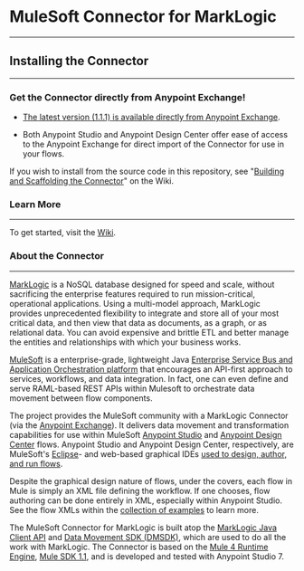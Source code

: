# MuleSoft Connector for MarkLogic #

-------------------------

## Installing the Connector ##
-------------------------

### Get the Connector directly from Anypoint Exchange! ###

* <a href="https://www.anypoint.mulesoft.com/exchange/com.marklogic/marklogic-mule-connector/">The latest version (1.1.1) is available directly from Anypoint Exchange</a>.  

* Both Anypoint Studio and Anypoint Design Center offer ease of access to the Anypoint Exchange for direct import of the Connector for use in your flows.

If you wish to install from the source code in this repository, see "<a href="wiki/Building-and-Scaffolding-the-Connector">Building and Scaffolding the Connector</a>" on the Wiki.

### Learn More ###
-------------------------

To get started, visit the <a href="https://github.com/marklogic-community/marklogic-mule-connector/wiki">Wiki</a>.


### About the Connector ###
------------------------

<a href="http://marklogic.com">MarkLogic</a> is a NoSQL database designed for speed and scale, without sacrificing the enterprise features required to run mission-critical, operational applications. Using a multi-model approach, MarkLogic provides unprecedented flexibility to integrate and store all of your most critical data, and then view that data as documents, as a graph, or as relational data. You can avoid expensive and brittle ETL and better manage the entities and relationships with which your business works.

<a href="http://mulesoft.com">MuleSoft</a> is a enterprise-grade, lightweight Java <a href="https://www.mulesoft.com/resources/esb-integration">Enterprise Service Bus and Application Orchestration platform</a> that encourages an API-first approach to services, workflows, and data integration. In fact, one can even define and serve RAML-based REST APIs within Mulesoft to orchestrate data movement between flow components.

The project provides the MuleSoft community with a MarkLogic Connector (via the <a href="https://www.mulesoft.com/exchange/">Anypoint Exchange</a>). It delivers data movement and transformation capabilities for use within MuleSoft <a href="https://www.mulesoft.com/platform/studio">Anypoint Studio</a> and <a href="https://anypoint.mulesoft.com/designcenter/">Anypoint Design Center</a> flows.  Anypoint Studio  and Anypoint Design Center, respectively, are MuleSoft's <a href="https://www.eclipse.org/">Eclipse</a>- and web-based graphical IDEs <a href="https://www.mulesoft.com/platform/api/flow-designer-integration-tool">used to design, author, and run flows</a>. 

Despite the graphical design nature of flows, under the covers, each flow in Mule is simply an XML file defining the workflow.  If one chooses, flow authoring can be done entirely in XML, especially within Anypoint Studio. See the flow XMLs within the <a href="examples/">collection of examples</a> to learn more.

The MuleSoft Connector for MarkLogic is built atop the <a href="https://github.com/marklogic/java-client-api">MarkLogic Java Client API</a> and <a href="https://docs.marklogic.com/guide/java/data-movement">Data Movement SDK (DMSDK)</a>, which are used to do all the work with MarkLogic. The Connector is based on the <a href="https://www.mulesoft.com/lp/dl/mule-esb-enterprise">Mule 4 Runtime Engine</a>, <a href="https://docs.mulesoft.com/mule-sdk/1.1/">Mule SDK 1.1</a>, and is developed and tested with Anypoint Studio 7.
